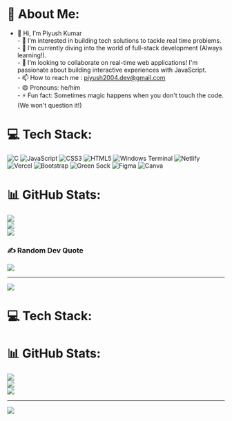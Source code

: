 # 💫 About Me:
- 👋 Hi, I’m Piyush Kumar<br>- 👀 I’m interested in building tech solutions to tackle real time problems.<br>- 🌱 I’m currently diving into the world of full-stack development (Always learning!).<br>- 💞️ I’m looking to collaborate on real-time web applications! I'm passionate about building interactive experiences with JavaScript. <br>- 📫 How to reach me : piyush2004.dev@gmail.com<br>- 😄 Pronouns: he/him<br>- ⚡ Fun fact: Sometimes magic happens when you don't touch the code. (We won't question it!)<br>


# 💻 Tech Stack:
![C](https://img.shields.io/badge/c-%2300599C.svg?style=flat&logo=c&logoColor=white) ![JavaScript](https://img.shields.io/badge/javascript-%23323330.svg?style=for-the-badge&logo=javascript&logoColor=%23F7DF1E)
 ![CSS3](https://img.shields.io/badge/css3-%231572B6.svg?style=flat&logo=css3&logoColor=white) ![HTML5](https://img.shields.io/badge/html5-%23E34F26.svg?style=flat&logo=html5&logoColor=white) ![Windows Terminal](https://img.shields.io/badge/Windows%20Terminal-%234D4D4D.svg?style=flat&logo=windows-terminal&logoColor=white) ![Netlify](https://img.shields.io/badge/netlify-%23000000.svg?style=flat&logo=netlify&logoColor=#00C7B7) ![Vercel](https://img.shields.io/badge/vercel-%23000000.svg?style=flat&logo=vercel&logoColor=white) ![Bootstrap](https://img.shields.io/badge/bootstrap-%238511FA.svg?style=flat&logo=bootstrap&logoColor=white) ![Green Sock](https://img.shields.io/badge/green%20sock-88CE02?style=flat&logo=greensock&logoColor=white) ![Figma](https://img.shields.io/badge/figma-%23F24E1E.svg?style=flat&logo=figma&logoColor=white) ![Canva](https://img.shields.io/badge/Canva-%2300C4CC.svg?style=flat&logo=Canva&logoColor=white)
# 📊 GitHub Stats:
![](https://github-readme-stats.vercel.app/api?username=PiyushRepos&theme=dark&hide_border=false&include_all_commits=false&count_private=false)<br/>
![](https://github-readme-streak-stats.herokuapp.com/?user=PiyushRepos&theme=dark&hide_border=false)<br/>
![](https://github-readme-stats.vercel.app/api/top-langs/?username=PiyushRepos&theme=dark&hide_border=false&include_all_commits=false&count_private=false&layout=compact)

### ✍️ Random Dev Quote
![](https://quotes-github-readme.vercel.app/api?type=vetical&theme=radical)

---
[![](https://visitcount.itsvg.in/api?id=PiyushRepos&icon=0&color=0)](https://visitcount.itsvg.in)

<!-- Proudly created with GPRM ( https://gprm.itsvg.in ) -->


# 💻 Tech Stack:
# 📊 GitHub Stats:
![](https://github-readme-stats.vercel.app/api?username=PiyushRepos&theme=dark&hide_border=false&include_all_commits=false&count_private=false)<br/>
![](https://github-readme-streak-stats.herokuapp.com/?user=PiyushRepos&theme=dark&hide_border=false)<br/>
![](https://github-readme-stats.vercel.app/api/top-langs/?username=PiyushRepos&theme=dark&hide_border=false&include_all_commits=false&count_private=false&layout=compact)

---
[![](https://visitcount.itsvg.in/api?id=PiyushRepos&icon=0&color=0)](https://visitcount.itsvg.in)

<!-- Proudly created with GPRM ( https://gprm.itsvg.in ) -->
